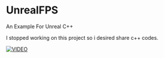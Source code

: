 # UnrealFPS

An Example For Unreal C++

I stopped working on this project so i desired share c++ codes.

[![VIDEO](https://img.youtube.com/vi/uUgCOOg-bTI/0.jpg)](https://www.youtube.com/watch?v=uUgCOOg-bTI)
